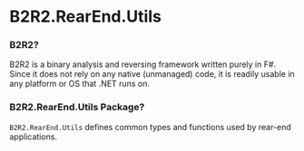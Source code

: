 # B2R2.RearEnd.Utils

### B2R2?

B2R2 is a binary analysis and reversing framework written purely in F#. Since it
does not rely on any native (unmanaged) code, it is readily usable in any
platform or OS that .NET runs on.

### B2R2.RearEnd.Utils Package?

`B2R2.RearEnd.Utils` defines common types and functions used by rear-end
applications.
